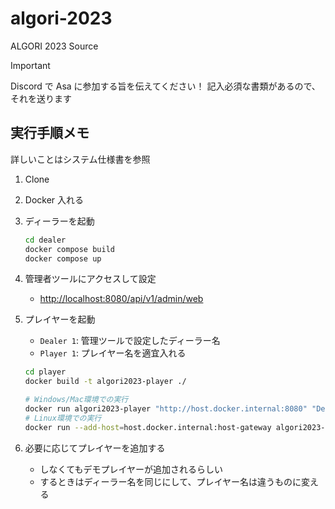 # algori-2023

ALGORI 2023 Source

> [!IMPORTANT]
> Discord で Asa に参加する旨を伝えてください！
> 記入必須な書類があるので、それを送ります

## 実行手順メモ

詳しいことはシステム仕様書を参照

1. Clone
2. Docker 入れる
3. ディーラーを起動

    ```bash
    cd dealer
    docker compose build
    docker compose up
    ```

4. 管理者ツールにアクセスして設定
   - <http://localhost:8080/api/v1/admin/web>
5. プレイヤーを起動
   - `Dealer 1`: 管理ツールで設定したディーラー名
   - `Player 1`: プレイヤー名を適宜入れる

    ```bash
    cd player
    docker build -t algori2023-player ./

    # Windows/Mac環境での実⾏
    docker run algori2023-player "http://host.docker.internal:8080" "Dealer 1" "Player 1"
    # Linux環境での実⾏
    docker run --add-host=host.docker.internal:host-gateway algori2023-player "http://host.docker.internal:8080" "Dealer 1" "Player 1"
    ```

6. 必要に応じてプレイヤーを追加する
   - しなくてもデモプレイヤーが追加されるらしい
   - するときはディーラー名を同じにして、プレイヤー名は違うものに変える
